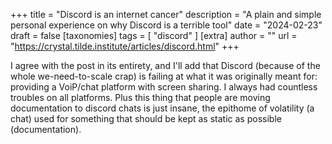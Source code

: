 +++
title = "Discord is an internet cancer"
description = "A plain and simple personal experience on why Discord is a terrible tool"
date = "2024-02-23"
draft = false
[taxonomies]
tags = [ "discord" ]
[extra]
author = ""
url = "https://crystal.tilde.institute/articles/discord.html"
+++

I agree with the post in its entirety, and I'll add that Discord (because of the whole we-need-to-scale crap) is failing at what it was originally meant for: providing a VoiP/chat platform with screen sharing. I always had countless troubles on all platforms. Plus this thing that people are moving documentation to discord chats is just insane, the epithome of volatility (a chat) used for something that should be kept as static as possible (documentation).